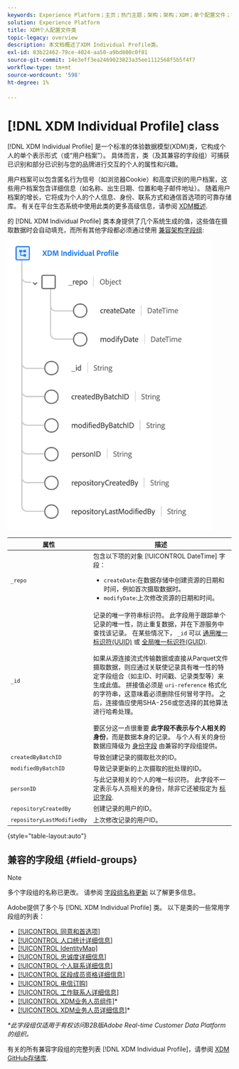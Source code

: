 ```yaml
---
keywords: Experience Platform；主页；热门主题；架构；架构；XDM；单个配置文件；字段；架构；架构；标识映射；标识映射；架构设计；映射；并集架构；并集架构
solution: Experience Platform
title: XDM个人配置文件类
topic-legacy: overview
description: 本文档概述了XDM Individual Profile类。
exl-id: 83b22462-79ce-4024-aa50-a9bd800c0f81
source-git-commit: 14e3eff3ea2469023823a35ee1112568f5b5f4f7
workflow-type: tm+mt
source-wordcount: '598'
ht-degree: 1%

---
```


# [!DNL XDM Individual Profile] class

[!DNL XDM Individual Profile] 是一个标准的体验数据模型(XDM)类，它构成个人的单个表示形式（或“用户档案”）。 具体而言，类（及其兼容的字段组）可捕获已识别和部分已识别与您的品牌进行交互的个人的属性和兴趣。

用户档案可以包含匿名行为信号（如浏览器Cookie）和高度识别的用户档案，这些用户档案包含详细信息（如名称、出生日期、位置和电子邮件地址）。 随着用户档案的增长，它将成为个人的个人信息、身份、联系方式和通信首选项的可靠存储库。 有关在平台生态系统中使用此类的更多高级信息，请参阅 [XDM概述](../home.md#data-behaviors).

的 [!DNL XDM Individual Profile] 类本身提供了几个系统生成的值，这些值在摄取数据时会自动填充，而所有其他字段都必须通过使用 [兼容架构字段组](#field-groups):

![](../images/classes/individual-profile.png)

| 属性 | 描述 |
| --- | --- |
| `_repo` | 包含以下项的对象 [!UICONTROL DateTime] 字段： <ul><li>`createDate`:在数据存储中创建资源的日期和时间，例如首次摄取数据时。</li><li>`modifyDate`:上次修改资源的日期和时间。</li></ul> |
| `_id` | 记录的唯一字符串标识符。 此字段用于跟踪单个记录的唯一性，防止重复数据，并在下游服务中查找该记录。 在某些情况下， `_id` 可以 [通用唯一标识符(UUID)](https://tools.ietf.org/html/rfc4122) 或 [全局唯一标识符(GUID)](https://docs.microsoft.com/en-us/dotnet/api/system.guid?view=net-5.0).<br><br>如果从源连接流式传输数据或直接从Parquet文件摄取数据，则应通过关联使记录具有唯一性的特定字段组合（如主ID、时间戳、记录类型等）来生成此值。 拼接值必须是 `uri-reference` 格式化的字符串，这意味着必须删除任何冒号字符。 之后，连接值应使用SHA-256或您选择的其他算法进行哈希处理。<br><br>要区分这一点很重要 **此字段不表示与个人相关的身份**，而是数据本身的记录。 与个人有关的身份数据应降级为 [身份字段](../schema/composition.md#identity) 由兼容的字段组提供。 |
| `createdByBatchID` | 导致创建记录的摄取批次的ID。 |
| `modifiedByBatchID` | 导致记录更新的上次摄取的批处理的ID。 |
| `personID` | 与此记录相关的个人的唯一标识符。 此字段不一定表示与人员相关的身份，除非它还被指定为 [标识字段](../schema/composition.md#identity). |
| `repositoryCreatedBy` | 创建记录的用户的ID。 |
| `repositoryLastModifiedBy` | 上次修改记录的用户ID。 |

{style=&quot;table-layout:auto&quot;}

## 兼容的字段组 {#field-groups}

>[!NOTE]
>
>多个字段组的名称已更改。 请参阅 [字段组名称更新](../field-groups/name-updates.md) 以了解更多信息。

Adobe提供了多个与 [!DNL XDM Individual Profile] 类。 以下是类的一些常用字段组的列表：

* [[!UICONTROL 同意和首选项]](../field-groups/profile/consents.md)
* [[!UICONTROL 人口统计详细信息]](../field-groups/profile/demographic-details.md)
* [[!UICONTROL IdentityMap]](../field-groups/profile/identitymap.md)
* [[!UICONTROL 忠诚度详细信息]](../field-groups/profile/loyalty-details.md)
* [[!UICONTROL 个人联系详细信息]](../field-groups/profile/personal-contact-details.md)
* [[!UICONTROL 区段成员资格详细信息]](../field-groups/profile/segmentation.md)
* [[!UICONTROL 电信订购]](../field-groups/profile/telecom-subscription.md)
* [[!UICONTROL 工作联系人详细信息]](../field-groups/profile/work-contact-details.md)
* [[!UICONTROL XDM业务人员组件]](../field-groups/profile/business-person-components.md)\*
* [[!UICONTROL XDM业务人员详细信息]](../field-groups/profile/business-person-details.md)\*

*\*此字段组仅适用于有权访问B2B版Adobe Real-time Customer Data Platform的组织。*

有关的所有兼容字段组的完整列表 [!DNL XDM Individual Profile]，请参阅 [XDM GitHub存储库](https://github.com/adobe/xdm/tree/master/components/fieldgroups/profile).
